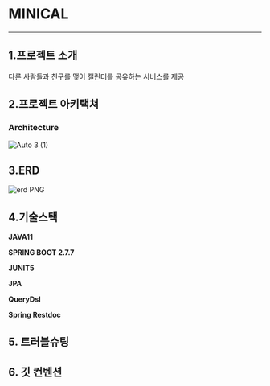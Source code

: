 # MINICAL

---

## 1.프로젝트 소개
다른 사람들과 친구를 맺어 캘린더를 공유하는 서비스를 제공



## 2.프로젝트 아키택쳐

### Architecture
![Auto 3 (1)](https://user-images.githubusercontent.com/52785761/221881591-5815e211-1fe3-431a-a056-7b86c0711be0.png)
## 3.ERD
![erd PNG](https://user-images.githubusercontent.com/52785761/219866704-6aebe409-b928-4a03-8b60-28c46bbe87bc.png)
## 4.기술스택
**JAVA11**

**SPRING BOOT 2.7.7**

**JUNIT5**

**JPA**

**QueryDsl**

**Spring Restdoc**

## 5. 트러블슈팅

## 6. 깃 컨벤션
